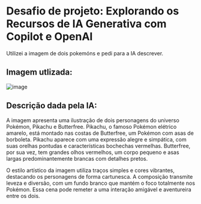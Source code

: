 # Desafio de projeto: Explorando os Recursos de IA Generativa com Copilot e OpenAI

Utilizei a imagem de dois pokemóns e pedi para a IA descrever.

## Imagem utlizada:

![image](https://github.com/user-attachments/assets/2c79f94e-df36-4eca-abc3-0d4f11ce8b0d)


## Descrição dada pela IA:

A imagem apresenta uma ilustração de dois personagens do universo Pokémon, Pikachu e Butterfree. Pikachu, o famoso Pokémon elétrico amarelo, está montado nas costas de Butterfree, um Pokémon com asas de borboleta. Pikachu aparece com uma expressão alegre e simpática, com suas orelhas pontudas e características bochechas vermelhas. Butterfree, por sua vez, tem grandes olhos vermelhos, um corpo pequeno e asas largas predominantemente brancas com detalhes pretos.

O estilo artístico da imagem utiliza traços simples e cores vibrantes, destacando os personagens de forma cartunesca. A composição transmite leveza e diversão, com um fundo branco que mantém o foco totalmente nos Pokémon. Essa cena pode remeter a uma interação amigável e aventureira entre os dois.
